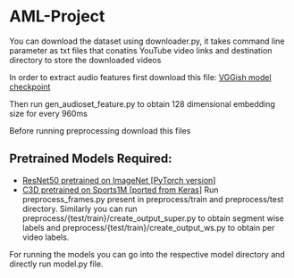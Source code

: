 # AML-Project

You can download the dataset using downloader.py, it takes command line parameter as txt files that conatins YouTube video links and destination directory to store the downloaded videos

In order to extract audio features first download this file: [VGGish model checkpoint](https://storage.googleapis.com/audioset/vggish_model.ckpt)

Then run gen_audioset_feature.py to obtain 128 dimensional embedding size for every 960ms

Before running preprocessing download this files
## Pretrained Models Required:
* [ResNet50 pretrained on ImageNet [PyTorch version]](https://s3.amazonaws.com/pytorch/models/resnet50-19c8e357.pth)
* [C3D pretrained on Sports1M [ported from Keras]](http://imagelab.ing.unimore.it/files/c3d_pytorch/c3d.pickle)
Run preprocess_frames.py present in preprocess/train and preprocess/test directory. Similarly you can run preprocess/{test/train}/create_output_super.py to obtain segment wise labels and preprocess/{test/train}/create_output_ws.py to obtain per video labels.

For running the models you can go into the respective model directory and directly run model.py file.

